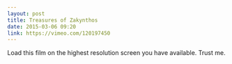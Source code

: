 ```yaml
---
layout: post
title: Treasures of Zakynthos
date: 2015-03-06 09:20
link: https://vimeo.com/120197450
---
```


Load this film on the highest resolution screen you have available. Trust me. 